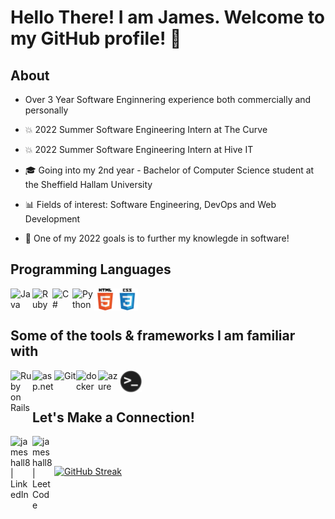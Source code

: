 # Hello There! I am James. Welcome to my GitHub profile! 🎯

## About
- Over 3 Year Software Enginnering experience both commercially and personally

- 💥 2022 Summer Software Engineering Intern at The Curve
- 💥 2022 Summer Software Engineering Intern at Hive IT
- 🎓 Going into my 2nd year - Bachelor of Computer Science student at the Sheffield Hallam University
- 📊 Fields of interest: Software Engineering, DevOps and Web Development
- 🚀 One of my 2022 goals is to further my knowlegde in software!

## Programming Languages
[<img align="left" alt="Java" width="35px" src="https://cdn4.iconfinder.com/data/icons/logos-and-brands/512/181_Java_logo_logos-512.png" />][java]
[<img align="left" alt="Ruby" width="32px" src="https://upload.wikimedia.org/wikipedia/commons/thumb/7/73/Ruby_logo.svg/1200px-Ruby_logo.svg.png" />][ruby]
[<img align="left" alt="C#" width="32px" src="https://e7.pngegg.com/pngimages/328/221/png-clipart-c-programming-language-logo-microsoft-visual-studio-net-framework-javascript-icon-purple-logo.png"/>][c#]
[<img align="left" alt="Python" width="35px" src="https://cdn.picpng.com/logo/language-logo-python-44976.png" />][python]
[<img align="left" alt="HTML5" width="35px" src="https://raw.githubusercontent.com/github/explore/80688e429a7d4ef2fca1e82350fe8e3517d3494d/topics/html/html.png" />][html]
[<img align="left" alt="CSS3" width="35px" src="https://raw.githubusercontent.com/github/explore/80688e429a7d4ef2fca1e82350fe8e3517d3494d/topics/css/css.png" />][css]
<br/>
<br/>

## Some of the tools & frameworks I am familiar with
[<img align="left" alt="Ruby on Rails" width="35px" src="https://www.spaceo.ca/wp-content/uploads/2020/12/startup_log.svg" />][ruby_on_rails]
[<img align="left" alt="asp.net" width="35px" src="https://e7.pngegg.com/pngimages/534/663/png-clipart-net-framework-software-framework-c-microsoft-asp-net-microsoft-blue-angle.png"/>][asp.net]
[<img align="left" alt="Git" width="35px" src="https://git-scm.com/images/logos/downloads/Git-Icon-1788C.png" />][git]
[<img align="left" alt="docker" width="35px" src="https://toppng.com/uploads/preview/docker-logo-116093594376yxkrwzocu.png" />][docker]
[<img align="left" alt="azure" width="35px" src="https://swimburger.net/media/ppnn3pcl/azure.png" />][azure]
[<img align="left" alt="Terminal" width="35px" src="https://raw.githubusercontent.com/github/explore/80688e429a7d4ef2fca1e82350fe8e3517d3494d/topics/terminal/terminal.png" />][terminal]


<br/>
<br/>

## Let's Make a Connection!
[<img align="left" alt="jameshall8 | LinkedIn" width="35px" src="https://cdn-icons-png.flaticon.com/512/174/174857.png" />][linkedin]
[<img align="left" alt="jameshall8 | LeetCode" width="35px" src="https://upload.wikimedia.org/wikipedia/commons/thumb/a/ab/LeetCode_logo_white_no_text.svg/1734px-LeetCode_logo_white_no_text.svg.png" />][leetcode]

<br/>
<br/>

[![GitHub Streak](http://github-readme-streak-stats.herokuapp.com?user=jameshall8&theme=dark&date_format=M%20j%5B%2C%20Y%5D)](https://git.io/streak-stats)

<!--LINKS-->
[python]: https://www.python.org/about/
[docker]: https://www.docker.com/
[azure]: https://azure.microsoft.com/en-us/
[ruby]: https://www.ruby-lang.org/en/about/
[java]: https://www.java.com/en/download/help/whatis_java.html
[c#]: https://en.wikipedia.org/wiki/C_Sharp_(programming_language)
[html]: https://developer.mozilla.org/en-US/docs/Web/HTML
[css]: https://developer.mozilla.org/en-US/docs/Web/CSS
[terminal]: https://www.linuxjournal.com/content/linux-command-line-interface-introduction-guide
[git]: https://git-scm.com/about
[ruby_on_rails]: https://rubyonrails.org/
[asp.net]: https://dotnet.microsoft.com/en-us/apps/aspnet

[linkedin]: https://www.linkedin.com/in/james-hall-software-engineer/
[leetcode]: https://leetcode.com/jameshall8/
